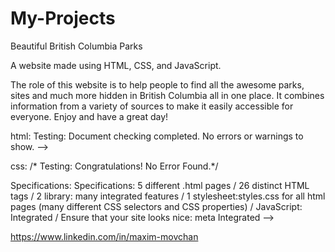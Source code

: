 # My-Projects

Beautiful British Columbia Parks

A website made using HTML, CSS, and JavaScript.

The role of this website is to help people to find all the awesome parks, sites and much more hidden in British Columbia all in one place. 
It combines information from a variety of sources to make it easily accessible for everyone. Enjoy and have a great day!

html: Testing: Document checking completed. No errors or warnings to show. -->

css: /* Testing: Congratulations! No Error Found.*/

Specifications: Specifications: 5 different .html pages / 26 distinct HTML tags / 2 library: many integrated features / 
1 stylesheet:styles.css for all html pages (many different CSS selectors and CSS properties) / JavaScript: Integrated / Ensure that your site looks nice: meta Integrated -->

https://www.linkedin.com/in/maxim-movchan
